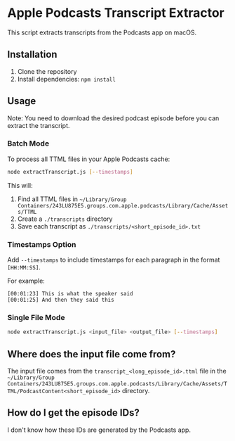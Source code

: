 # Apple Podcasts Transcript Extractor

This script extracts transcripts from the Podcasts app on macOS.

## Installation

1. Clone the repository
2. Install dependencies: `npm install`

## Usage

Note: You need to download the desired podcast episode before you can extract the transcript.

### Batch Mode
To process all TTML files in your Apple Podcasts cache:
```bash
node extractTranscript.js [--timestamps]
```

This will:
1. Find all TTML files in `~/Library/Group Containers/243LU875E5.groups.com.apple.podcasts/Library/Cache/Assets/TTML`
2. Create a `./transcripts` directory
3. Save each transcript as `./transcripts/<short_episode_id>.txt`

### Timestamps Option
Add `--timestamps` to include timestamps for each paragraph in the format `[HH:MM:SS]`.

For example:
```
[00:01:23] This is what the speaker said
[00:01:25] And then they said this
```

### Single File Mode
```bash
node extractTranscript.js <input_file> <output_file> [--timestamps]
```

## Where does the input file come from?

The input file comes from the `transcript_<long_episode_id>.ttml` file in the `~/Library/Group Containers/243LU875E5.groups.com.apple.podcasts/Library/Cache/Assets/TTML/PodcastContent<short_episode_id>` directory.

## How do I get the episode IDs?

I don't know how these IDs are generated by the Podcasts app.

